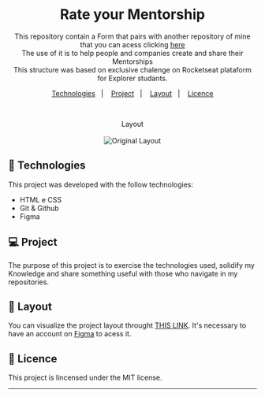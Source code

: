 <h1 align="center"> Rate your Mentorship </h1>

<p align="center">
This repository contain a Form that pairs with another repository of mine that you can acess clicking <a href="https://github.com/wolf-artwork/Mentorship-Form">here</a>
<br> The use of it is to help people and companies create and share their Mentorships
<br> This structure was based on exclusive chalenge on Rocketseat plataform for Explorer studants.
</p>

<p align="center">
  <a href="#-Technologies">Technologies</a>&nbsp;&nbsp;&nbsp;|&nbsp;&nbsp;&nbsp;
  <a href="#-Project">Project</a>&nbsp;&nbsp;&nbsp;|&nbsp;&nbsp;&nbsp;
  <a href="#-Layout">Layout</a>&nbsp;&nbsp;&nbsp;|&nbsp;&nbsp;&nbsp;
  <a href="#memo-licença">Licence</a>
</p>

<br>

<p align="center"> Layout <br> <br> 
<img alt="Original Layout" src="https://imagizer.imageshack.com/img922/1848/H8uQvQ.jpg" widht="100%">
</p>


## 🚀 Technologies

This project was developed with the follow technologies:

- HTML e CSS
- Git & Github
- Figma

## 💻 Project

The purpose of this project is to exercise the technologies used, solidify my Knowledge and share something useful with those who navigate in my repositories.

## 🔖 Layout

You can visualize the project layout throught [THIS LINK](<https://www.figma.com/file/gAOhlWRE04wnkeHWj2vd7S/Stage-03---Formul%C3%A1rio-avan%C3%A7ado-(Copy)?node-id=0%3A1&t=QHyo9i9jClMDJsH7-1>). It's necessary to have an account on [Figma](https://figma.com) to acess it.

## :memo: Licence

This project is lincensed under the MIT license.

---
